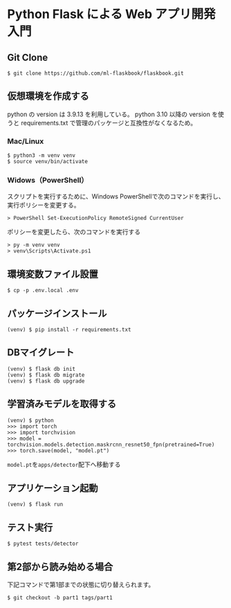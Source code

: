 # Python Flask による Web アプリ開発入門
## Git Clone

```
$ git clone https://github.com/ml-flaskbook/flaskbook.git
```

## 仮想環境を作成する

python の version は 3.9.13 を利用している。
python 3.10 以降の version を使うと requirements.txt で管理のパッケージと互換性がなくなるため。

### Mac/Linux

```
$ python3 -m venv venv
$ source venv/bin/activate
```

### Widows（PowerShell）

スクリプトを実行するために、Windows PowerShellで次のコマンドを実行し、実行ポリシーを変更する。

```
> PowerShell Set-ExecutionPolicy RemoteSigned CurrentUser
```

ポリシーを変更したら、次のコマンドを実行する

```
> py -m venv venv
> venv\Scripts\Activate.ps1
```

## 環境変数ファイル設置

```
$ cp -p .env.local .env
```

## パッケージインストール

```
(venv) $ pip install -r requirements.txt
```

## DBマイグレート

```
(venv) $ flask db init
(venv) $ flask db migrate
(venv) $ flask db upgrade
```

## 学習済みモデルを取得する

```
(venv) $ python
>>> import torch
>>> import torchvision
>>> model = torchvision.models.detection.maskrcnn_resnet50_fpn(pretrained=True)
>>> torch.save(model, "model.pt")
```

`model.pt`を`apps/detector`配下へ移動する

## アプリケーション起動

```
(venv) $ flask run
```

## テスト実行

```
$ pytest tests/detector
```

## 第2部から読み始める場合

下記コマンドで第1部までの状態に切り替えられます。

```
$ git checkout -b part1 tags/part1
```